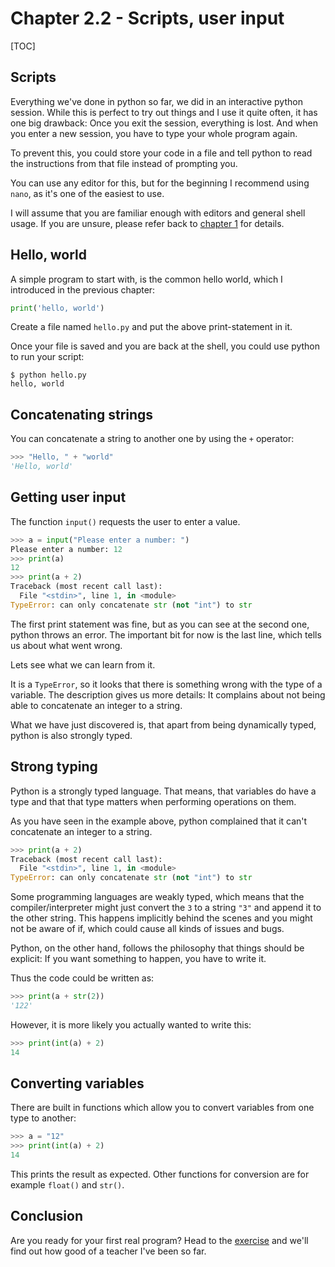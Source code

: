 # Chapter 2.2 - Scripts, user input

[TOC]

## Scripts

Everything we've done in python so far, we did in an interactive python session. While this is perfect to try out things and I use it quite often, it has one big drawback: Once you exit the session, everything is lost. And when you enter a new session, you have to type your whole program again.

To prevent this, you could store your code in a file and tell python to read the instructions from that file instead of prompting you.

You can use any editor for this, but for the beginning I recommend using `nano`, as it's one of the easiest to use.

I will assume that you are familiar enough with editors and general shell usage. If you are unsure, please refer back to [chapter 1](../../1/) for details.

## Hello, world

A simple program to start with, is the common hello world, which I introduced in the previous chapter:

```python
print('hello, world')
```

Create a file named `hello.py` and put the above print-statement in it.

Once your file is saved and you are back at the shell, you could use python to run your script:

```plaintext
$ python hello.py
hello, world
```

## Concatenating strings

You can concatenate a string to another one by using the `+` operator:

```python
>>> "Hello, " + "world"
'Hello, world'
```

## Getting user input

The function `input()` requests the user to enter a value.

```python
>>> a = input("Please enter a number: ")
Please enter a number: 12
>>> print(a)
12
>>> print(a + 2)
Traceback (most recent call last):
  File "<stdin>", line 1, in <module>
TypeError: can only concatenate str (not "int") to str
```

The first print statement was fine, but as you can see at the second one, python throws an error. The important bit for now is the last line, which tells us about what went wrong.

Lets see what we can learn from it.

It is a `TypeError`, so it looks that there is something wrong with the type of a variable.
The description gives us more details: It complains about not being able to concatenate an integer to a string.

What we have just discovered is, that apart from being dynamically typed, python is also strongly typed.

## Strong typing

Python is a strongly typed language. That means, that variables do have a type and that that type matters when performing operations on them.

As you have seen in the example above, python complained that it can't concatenate an integer to a string.

```python
>>> print(a + 2)
Traceback (most recent call last):
  File "<stdin>", line 1, in <module>
TypeError: can only concatenate str (not "int") to str
```

Some programming languages are weakly typed, which means that the compiler/interpreter might just convert the `3` to a string `"3"` and append it to the other string. This happens implicitly behind the scenes and you might not be aware of if, which could cause all kinds of issues and bugs.

Python, on the other hand, follows the philosophy that things should be explicit: If you want something to happen, you have to write it.

Thus the code could be written as:

```python
>>> print(a + str(2))
'122'
```

However, it is more likely you actually wanted to write this:

```python
>>> print(int(a) + 2)
14
```

## Converting variables

There are built in functions which allow you to convert variables from one type to another:

```python
>>> a = "12"
>>> print(int(a) + 2)
14
```

This prints the result as expected. Other functions for conversion are for example `float()` and `str()`.

## Conclusion

Are you ready for your first real program? Head to the [exercise](exercise/) and we'll find out how good of a teacher I've been so far.
